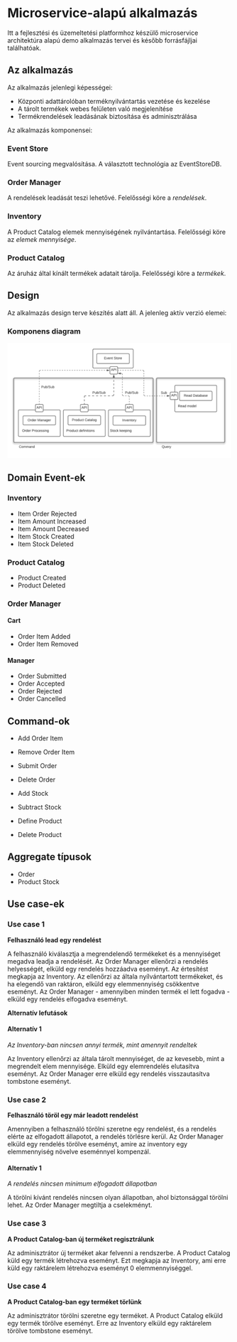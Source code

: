 # Microservice-alapú alkalmazás

Itt a fejlesztési és üzemeltetési platformhoz készülő microservice architektúra alapú demo alkalmazás tervei és később forrásfájljai találhatóak.

## Az alkalmazás

Az alkalmazás jelenlegi képességei:

* Központi adattárolóban terméknyilvántartás vezetése és kezelése
* A tárolt termékek webes felületen való megjelenítése
* Termékrendelések leadásának biztosítása és adminisztrálása

Az alkalmazás komponensei:

### Event Store

Event sourcing megvalósítása. A választott technológia az EventStoreDB.

### Order Manager

A rendelések leadását teszi lehetővé. Felelősségi köre a _rendelések_.

### Inventory

A Product Catalog elemek mennyiségének nyilvántartása. Felelősségi köre az _elemek mennyisége_.

### Product Catalog

Az áruház által kínált termékek adatait tárolja. Felelősségi köre a _termékek_.


## Design

Az alkalmazás design terve készítés alatt áll. A jelenleg aktív verzió elemei:

### Komponens diagram

![Komponens diagram](/pictures/ArchitectureDiagram.png)

## Domain Event-ek

### Inventory

* Item Order Rejected
* Item Amount Increased
* Item Amount Decreased
* Item Stock Created
* Item Stock Deleted

### Product Catalog

* Product Created
* Product Deleted

### Order Manager

#### Cart
* Order Item Added
* Order Item Removed
#### Manager
* Order Submitted
* Order Accepted
* Order Rejected
* Order Cancelled

## Command-ok

* Add Order Item
* Remove Order Item
* Submit Order
* Delete Order

* Add Stock
* Subtract Stock

* Define Product
* Delete Product

## Aggregate típusok

* Order
* Product Stock

## Use case-ek

### Use case 1

**Felhasználó lead egy rendelést**

A felhasználó kiválasztja a megrendelendő termékeket és a mennyiséget megadva leadja a rendelését. Az Order Manager ellenőrzi a rendelés helyességét, elküld egy rendelés hozzáadva eseményt. Az értesítést megkapja az Inventory. Az ellenőrzi az általa nyílvántartott termékeket, és ha elegendő van raktáron, elküld egy elemmennyiség csökkentve eseményt. Az Order Manager - amennyiben minden termék el lett fogadva - elküld egy rendelés elfogadva eseményt.

**Alternatív lefutások**

#### Alternatív 1

_Az Inventory-ban nincsen annyi termék, mint amennyit rendeltek_

Az Inventory ellenőrzi az általa tárolt mennyiséget, de az kevesebb, mint a megrendelt elem mennyisége. Elküld egy elemrendelés elutasítva eseményt. Az Order Manager erre elküld egy rendelés visszautasítva tombstone eseményt.

### Use case 2

**Felhasználó töröl egy már leadott rendelést**

Amennyiben a felhasználó törölni szeretne egy rendelést, és a rendelés elérte az elfogadott állapotot, a rendelés törlésre kerül. Az Order Manager elküld egy rendelés törölve eseményt, amire az inventory egy elemmennyiség növelve eseménnyel kompenzál.

#### Alternatív 1

_A rendelés nincsen minimum elfogadott állapotban_

A törölni kívánt rendelés nincsen olyan állapotban, ahol biztonsággal törölni lehet. Az Order Manager megtiltja a cselekményt.

### Use case 3

**A Product Catalog-ban új terméket regisztrálunk**

Az adminisztrátor új terméket akar felvenni a rendszerbe. A Product Catalog küld egy termék létrehozva eseményt. Ezt megkapja az Inventory, ami erre küld egy raktárelem létrehozva eseményt 0 elemmennyiséggel.

### Use case 4

**A Product Catalog-ban egy terméket törlünk**

Az adminisztrátor törölni szeretne egy terméket. A Product Catalog elküld egy termék törölve eseményt. Erre az Inventory elküld egy raktárelem törölve tombstone eseményt. 
